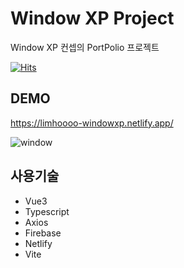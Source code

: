 # Window XP Project
Window XP 컨셉의 PortPolio 프로젝트

[![Hits](https://hits.seeyoufarm.com/api/count/incr/badge.svg?url=https%3A%2F%2Fgithub.com%2Flimhoooo%2FwindowXp-vue&count_bg=%2379C83D&title_bg=%23555555&icon=&icon_color=%23E7E7E7&title=hits&edge_flat=false)](https://hits.seeyoufarm.com)

## DEMO
https://limhoooo-windowxp.netlify.app/

![window](https://github.com/limhoooo/windowXp-vue/assets/24869943/cb66970e-fab6-46bd-b954-4947f5047e1e)


## 사용기술
- Vue3 <br>
- Typescript <br>
- Axios <br>
- Firebase <br>
- Netlify <br>
- Vite <br>
